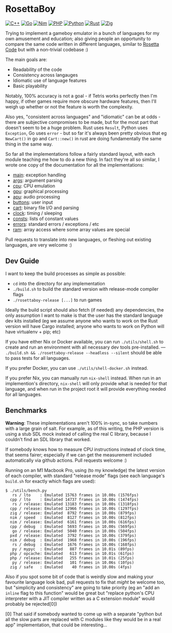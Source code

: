 RosettaBoy
==========

[![C++](https://github.com/shish/rosettaboy/actions/workflows/cpp.yml/badge.svg)](https://github.com/shish/rosettaboy/actions/workflows/cpp.yml)
[![Go](https://github.com/shish/rosettaboy/actions/workflows/go.yml/badge.svg)](https://github.com/shish/rosettaboy/actions/workflows/go.yml)
[![Nim](https://github.com/shish/rosettaboy/actions/workflows/nim.yml/badge.svg)](https://github.com/shish/rosettaboy/actions/workflows/nim.yml)
[![PHP](https://github.com/shish/rosettaboy/actions/workflows/php.yml/badge.svg)](https://github.com/shish/rosettaboy/actions/workflows/php.yml)
[![Python](https://github.com/shish/rosettaboy/actions/workflows/py.yml/badge.svg)](https://github.com/shish/rosettaboy/actions/workflows/py.yml)
[![Rust](https://github.com/shish/rosettaboy/actions/workflows/rs.yml/badge.svg)](https://github.com/shish/rosettaboy/actions/workflows/rs.yml)
[![Zig](https://github.com/shish/rosettaboy/actions/workflows/zig.yml/badge.svg)](https://github.com/shish/rosettaboy/actions/workflows/zig.yml)

Trying to implement a gameboy emulator in a bunch of languages for my own
amusement and education; also giving people an opportunity to compare the
same code written in different languages, similar to
[Rosetta Code](https://www.rosettacode.org) but with a non-trivial codebase :)

The main goals are:

- Readability of the code
- Consistency across langauges
- Idiomatic use of language features
- Basic playability

Notably, 100% accuracy is not a goal - if Tetris works perfectly then I'm
happy, if other games require more obscure hardware features, then I'll
weigh up whether or not the feature is worth the complexity.

Also yes, "consistent across languages" and "idiomatic" can be at odds -
there are subjective compromises to be made, but for the most part that
doesn't seem to be a huge problem. Rust uses `Result`, Python uses
`Exception`, Go uses `error` - but so far it's always been pretty obvious
that eg `NewCart()` in go and `Cart::new()` in rust are doing fundamentally
the same thing in the same way.

So far all the implementations follow a fairly standard layout, with each
module teaching me how to do a new thing. In fact they're all so similar,
I wrote one copy of the documentation for all the implementations:

- [main](docs/main.md): exception handling
- [args](docs/args.md): argument parsing
- [cpu](docs/cpu.md): CPU emulation
- [gpu](docs/gpu.md): graphical processing
- [apu](docs/apu.md): audio processing
- [buttons](docs/buttons.md): user input
- [cart](docs/cart.md): binary file I/O and parsing
- [clock](docs/clock.md): timing / sleeping
- [consts](docs/consts.md): lists of constant values
- [errors](docs/errors.md): standard errors / exceptions / etc
- [ram](docs/ram.md): array access where some array values are special

Pull requests to translate into new languages, or fleshing out existing
languages, are very welcome :)


Dev Guide
---------
I want to keep the build processes as simple as possible:
- `cd` into the directory for any implementation
- `./build.sh` to build the standard version with release-mode compiler flags
- `./rosettaboy-release [...]` to run games

Ideally the build script should
also fetch (if needed) any dependencies, the only assumption I want to make is
that the user has the standard language dev kits installed (eg we assume
anyone who wants to work on the Rust version will have Cargo installed;
anyone who wants to work on Python will have virtualenv + pip; etc)

If you have either Nix or Docker available, you can run `./utils/shell.sh` to create and run an environment with all necessary dev tools pre-installed. — `./build.sh && ./rosettaboy-release --headless --silent` should be able to pass tests for all languages.

If you prefer Docker, you can use `./utils/shell-docker.sh` instead.

If you prefer Nix, you can manually run `nix-shell` instead. When run in an implemention's directory, `nix-shell` will only provide what is needed for that language, and when run in the project root it will provide everything needed for all languages.


Benchmarks
----------
**Warning**: These implementations aren't 100% in-sync, so take numbers with
a large grain of salt. For example, as of this writing, the PHP version is
using a stub SDL mock instead of calling the real C library, because I couldn't
find an SDL library that worked.

If somebody knows how to measure CPU instructions instead of clock time, that
seems fairer; especially if we can get the measurement included automatically
via github actions. Pull requests welcome :)

Running on an M1 Macbook Pro, using (to my knowledge) the latest version of
each compiler, with standard "release mode" flags (see each language's
`build.sh` for exactly which flags are used):

```
$ ./utils/bench.py
   rs / lto    : Emulated 15763 frames in 10.00s (1576fps)
  cpp / lto    : Emulated 14737 frames in 10.00s (1474fps)
   rs / release: Emulated 13183 frames in 10.00s (1318fps)
  cpp / release: Emulated 12966 frames in 10.00s (1297fps)
  zig / release: Emulated  8792 frames in 10.00s (879fps)
  nim / speed  : Emulated  8127 frames in 10.00s (812fps)
  nim / release: Emulated  6161 frames in 10.00s (616fps)
  cpp / debug  : Emulated  5693 frames in 10.00s (569fps)
   go / release: Emulated  5040 frames in 10.00s (504fps)
  pxd / release: Emulated  3792 frames in 10.00s (379fps)
  nim / debug  : Emulated  1968 frames in 10.00s (196fps)
   rs / debug  : Emulated  1676 frames in 10.00s (168fps)
   py / mypyc  : Emulated   887 frames in 10.01s (89fps)
  php / opcache: Emulated   613 frames in 10.01s (61fps)
  php / release: Emulated   255 frames in 10.01s (25fps)
   py / release: Emulated   101 frames in 10.06s (10fps)
  zig / safe   : Emulated    40 frames in 10.00s (4fps)
```

Also if you spot some bit of code that is weirdly slow and making your favourite
language look bad, pull requests to fix that _might_ be welcome too, but "simplicity
and consistency" are going to take priority (eg an "add an `inline` flag to this
function" would be great but "replace python's CPU interpreter with a JIT compiler
written as a C extension module" would probably be rejected[0])

[0] That said if somebody wanted to come up with a separate "python but all the slow
parts are replaced with C modules like they would be in a real app" implementation,
that could be interesting...
